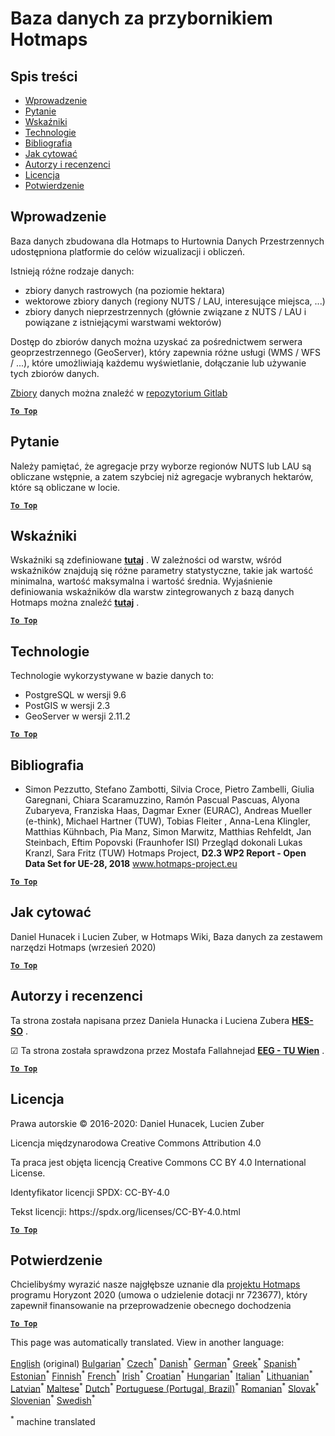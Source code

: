 <h1><a class="anchor" id="database-behind-the-hotmaps-toolbox" href="#database-behind-the-hotmaps-toolbox"><i class="fa fa-link"></i></a>Baza danych za przybornikiem Hotmaps</h1><h2><a class="anchor" id="table-of-contents" href="#table-of-contents"><i class="fa fa-link"></i></a> Spis treści</h2><ul><li> <a href="#introduction">Wprowadzenie</a></li><li> <a href="#query">Pytanie</a></li><li> <a href="#indicators">Wskaźniki</a></li><li> <a href="#technologies">Technologie</a></li><li> <a href="#references">Bibliografia</a></li><li> <a href="#how-to-cite">Jak cytować</a></li><li> <a href="#authors-and-reviewers">Autorzy i recenzenci</a></li><li> <a href="#license">Licencja</a></li><li> <a href="#acknowledgement">Potwierdzenie</a></li></ul><h2><a class="anchor" id="introduction" href="#introduction"><i class="fa fa-link"></i></a> Wprowadzenie</h2><p> Baza danych zbudowana dla Hotmaps to Hurtownia Danych Przestrzennych udostępniona platformie do celów wizualizacji i obliczeń.</p><p> Istnieją różne rodzaje danych:</p><ul><li> zbiory danych rastrowych (na poziomie hektara)</li><li> wektorowe zbiory danych (regiony NUTS / LAU, interesujące miejsca, ...)</li><li> zbiory danych nieprzestrzennych (głównie związane z NUTS / LAU i powiązane z istniejącymi warstwami wektorów)</li></ul><p> Dostęp do zbiorów danych można uzyskać za pośrednictwem serwera geoprzestrzennego (GeoServer), który zapewnia różne usługi (WMS / WFS / ...), które umożliwiają każdemu wyświetlanie, dołączanie lub używanie tych zbiorów danych.</p><p> <a href="https://gitlab.com/hotmaps">Zbiory</a> danych można znaleźć w <a href="https://gitlab.com/hotmaps">repozytorium Gitlab</a></p><p> <a href="#table-of-contents"><strong><code>To Top</code></strong></a></p><h2><a class="anchor" id="query" href="#query"><i class="fa fa-link"></i></a> Pytanie</h2><p> Należy pamiętać, że agregacje przy wyborze regionów NUTS lub LAU są obliczane wstępnie, a zatem szybciej niż agregacje wybranych hektarów, które są obliczane w locie.</p><p> <a href="#table-of-contents"><strong><code>To Top</code></strong></a></p><h2><a class="anchor" id="indicators" href="#indicators"><i class="fa fa-link"></i></a> Wskaźniki</h2><p> Wskaźniki są zdefiniowane <strong><a href="https://github.com/HotMaps/Hotmaps-toolbox-service/blob/develop/api/app/models/indicators.py">tutaj</a></strong> . W zależności od warstw, wśród wskaźników znajdują się różne parametry statystyczne, takie jak wartość minimalna, wartość maksymalna i wartość średnia. Wyjaśnienie definiowania wskaźników dla warstw zintegrowanych z bazą danych Hotmaps można znaleźć <strong><a href="https://github.com/HotMaps/Hotmaps-toolbox-service/blob/develop/api/app/models/INDICATORS.md">tutaj</a></strong> .</p><p> <a href="#table-of-contents"><strong><code>To Top</code></strong></a></p><h2><a class="anchor" id="technologies" href="#technologies"><i class="fa fa-link"></i></a> Technologie</h2><p> Technologie wykorzystywane w bazie danych to:</p><ul><li> PostgreSQL w wersji 9.6</li><li> PostGIS w wersji 2.3</li><li> GeoServer w wersji 2.11.2</li></ul><p> <a href="#table-of-contents"><strong><code>To Top</code></strong></a></p><h2><a class="anchor" id="references" href="#references"><i class="fa fa-link"></i></a> Bibliografia</h2><ul><li> Simon Pezzutto, Stefano Zambotti, Silvia Croce, Pietro Zambelli, Giulia Garegnani, Chiara Scaramuzzino, Ramón Pascual Pascuas, Alyona Zubaryeva, Franziska Haas, Dagmar Exner (EURAC), Andreas Mueller (e-think), Michael Hartner (TUW), Tobias Fleiter , Anna-Lena Klingler, Matthias Kühnbach, Pia Manz, Simon Marwitz, Matthias Rehfeldt, Jan Steinbach, Eftim Popovski (Fraunhofer ISI) Przegląd dokonali Lukas Kranzl, Sara Fritz (TUW) Hotmaps Project, <strong>D2.3 WP2 Report - Open Data Set for UE-28, 2018</strong> <a href="http://www.hotmaps-project.eu/wp-content/uploads/2018/05/D2.3-Hotmaps_FINAL-VERSION_for-upload.pdf">www.hotmaps-project.eu</a></li></ul><p> <a href="#table-of-contents"><strong><code>To Top</code></strong></a></p><h2><a class="anchor" id="how-to-cite" href="#how-to-cite"><i class="fa fa-link"></i></a> Jak cytować</h2><p> Daniel Hunacek i Lucien Zuber, w Hotmaps Wiki, Baza danych za zestawem narzędzi Hotmaps (wrzesień 2020)</p><p> <a href="#table-of-contents"><strong><code>To Top</code></strong></a></p><h2><a class="anchor" id="authors-and-reviewers" href="#authors-and-reviewers"><i class="fa fa-link"></i></a> Autorzy i recenzenci</h2><p> Ta strona została napisana przez Daniela Hunacka i Luciena Zubera <strong><a href="https://www.hevs.ch">HES-SO</a></strong> .</p><p> ☑ Ta strona została sprawdzona przez Mostafa Fallahnejad <strong><a href="https://eeg.tuwien.ac.at/">EEG - TU Wien</a></strong> .</p><p> <a href="#table-of-contents"><strong><code>To Top</code></strong></a></p><h2><a class="anchor" id="license" href="#license"><i class="fa fa-link"></i></a> Licencja</h2><p> Prawa autorskie © 2016-2020: Daniel Hunacek, Lucien Zuber</p><p> Licencja międzynarodowa Creative Commons Attribution 4.0</p><p> Ta praca jest objęta licencją Creative Commons CC BY 4.0 International License.</p><p> Identyfikator licencji SPDX: CC-BY-4.0</p><p> Tekst licencji: https://spdx.org/licenses/CC-BY-4.0.html</p><p> <a href="#table-of-contents"><strong><code>To Top</code></strong></a></p><h2><a class="anchor" id="acknowledgement" href="#acknowledgement"><i class="fa fa-link"></i></a> Potwierdzenie</h2><p> Chcielibyśmy wyrazić nasze najgłębsze uznanie dla <a href="https://www.hotmaps-project.eu">projektu Hotmaps</a> programu Horyzont 2020 (umowa o udzielenie dotacji nr 723677), który zapewnił finansowanie na przeprowadzenie obecnego dochodzenia</p><p> <a href="#table-of-contents"><strong><code>To Top</code></strong></a></p>
<!--- THIS IS A SUPER UNIQUE IDENTIFIER -->

This page was automatically translated. View in another language:

[English](../en/Database-behind-the-Hotmaps-toolbox) (original) [Bulgarian](../bg/Database-behind-the-Hotmaps-toolbox)<sup>\*</sup> [Czech](../cs/Database-behind-the-Hotmaps-toolbox)<sup>\*</sup> [Danish](../da/Database-behind-the-Hotmaps-toolbox)<sup>\*</sup> [German](../de/Database-behind-the-Hotmaps-toolbox)<sup>\*</sup> [Greek](../el/Database-behind-the-Hotmaps-toolbox)<sup>\*</sup> [Spanish](../es/Database-behind-the-Hotmaps-toolbox)<sup>\*</sup> [Estonian](../et/Database-behind-the-Hotmaps-toolbox)<sup>\*</sup> [Finnish](../fi/Database-behind-the-Hotmaps-toolbox)<sup>\*</sup> [French](../fr/Database-behind-the-Hotmaps-toolbox)<sup>\*</sup> [Irish](../ga/Database-behind-the-Hotmaps-toolbox)<sup>\*</sup> [Croatian](../hr/Database-behind-the-Hotmaps-toolbox)<sup>\*</sup> [Hungarian](../hu/Database-behind-the-Hotmaps-toolbox)<sup>\*</sup> [Italian](../it/Database-behind-the-Hotmaps-toolbox)<sup>\*</sup> [Lithuanian](../lt/Database-behind-the-Hotmaps-toolbox)<sup>\*</sup> [Latvian](../lv/Database-behind-the-Hotmaps-toolbox)<sup>\*</sup> [Maltese](../mt/Database-behind-the-Hotmaps-toolbox)<sup>\*</sup> [Dutch](../nl/Database-behind-the-Hotmaps-toolbox)<sup>\*</sup>  [Portuguese (Portugal, Brazil)](../pt/Database-behind-the-Hotmaps-toolbox)<sup>\*</sup> [Romanian](../ro/Database-behind-the-Hotmaps-toolbox)<sup>\*</sup> [Slovak](../sk/Database-behind-the-Hotmaps-toolbox)<sup>\*</sup> [Slovenian](../sl/Database-behind-the-Hotmaps-toolbox)<sup>\*</sup> [Swedish](../sv/Database-behind-the-Hotmaps-toolbox)<sup>\*</sup> 

<sup>\*</sup> machine translated
